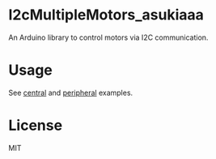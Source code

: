 # I2cMultipleMotors_asukiaaa

An Arduino library to control motors via I2C communication.

# Usage

See [central](./examples/Central/Central.ino) and [peripheral](./examples/Peripheral/Peripheral.ino) examples.

# License

MIT

